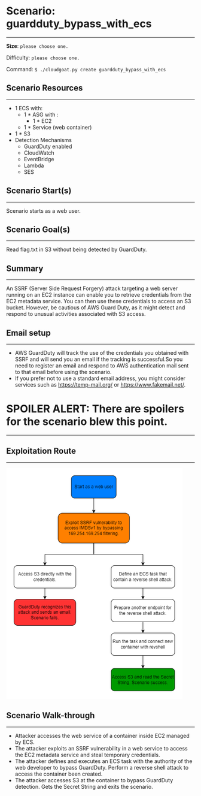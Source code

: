 # Scenario: guardduty_bypass_with_ecs

---

**Size**: `please choose one.`

Difficulty: `please choose one.`

Command: `$ ./cloudgoat.py create guardduty_bypass_with_ecs`

## Scenario Resources

---

- 1 ECS with:
    - 1 * ASG with :
        - 1 * EC2
    - 1 * Service (web container)
- 1 * S3
- Detection Mechanisms
  - GuardDuty enabled
  - CloudWatch
  - EventBridge
  - Lambda
  - SES

## Scenario Start(s)

---

Scenario starts as a web user.

## Scenario Goal(s)

---

Read flag.txt in S3 without being detected by GuardDuty.

## Summary

---

An SSRF (Server Side Request Forgery) attack targeting a web server running on an EC2 instance can enable you to retrieve credentials from the EC2 metadata service. You can then use these credentials to access an S3 bucket. However, be cautious of AWS Guard Duty, as it might detect and respond to unusual activities associated with S3 access.

## Email setup

---
 
- AWS GuardDuty will track the use of the credentials you obtained with SSRF and will send you an email if the tracking is successful.So you need to register an email and respond to AWS authentication mail sent to that email before using the scenario.
- If you prefer not to use a standard email address, you might consider services such as https://temp-mail.org/ or https://www.fakemail.net/.

# SPOILER ALERT: There are spoilers for the scenario blew this point.

---

## Exploitation Route

---

![Scenario Route(s)](assets/diagram.png)

## Scenario Walk-through

---

- Attacker accesses the web service of a container inside EC2 managed by ECS.
- The attacker exploits an SSRF vulnerability in a web service to access the EC2 metadata service and steal temporary credentials.
- The attacker defines and executes an ECS task with the authority of the web developer to bypass GuardDuty. Perform a reverse shell attack to access the container been created.
- The attacker accesses S3 at the container to bypass GuardDuty detection. Gets the Secret String and exits the scenario.

